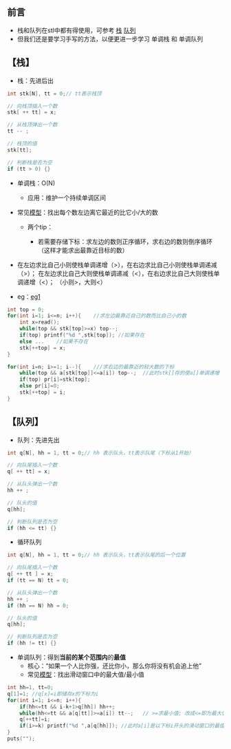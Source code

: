 ## 前言

- 栈和队列在stl中都有得使用，可参考 [栈](https://oi-wiki.org/ds/stack/) [队列](https://oi-wiki.org/ds/queue/)
- 但我们还是要学习手写的方法，以便更进一步学习 单调栈 和 单调队列

## 【栈】

- 栈：先进后出

```c++
int stk[N], tt = 0;// tt表示栈顶

// 向栈顶插入一个数
stk[ ++ tt] = x;

// 从栈顶弹出一个数
tt -- ;

// 栈顶的值
stk[tt];

// 判断栈是否为空
if (tt > 0) {}
```

- 单调栈：O(N)

    - 应用：维护一个持续单调区间
- 常见[模型](https://www.luogu.com.cn/problem/P5788)：找出每个数左边离它最近的比它小/大的数
    - 两个tip：

        - 若需要存储下标：求左边的数则正序循环，求右边的数则倒序循环（这样才能求出最靠近目标的数）
- 在左边求比自己小则使栈单调递增（>），在右边求比自己小则使栈单调递减（>）；
            在左边求比自己大则使栈单调递减（<），在右边求比自己大则使栈单调递增（<）；
            （小则>，大则<）
- eg：[eg1]()

```c++
int top = 0;
for(int i=1; i<=n; i++){	//求左边最靠近自己的数而比自己小的数
    int x=read();
    while(top && stk[top]>=x) top--;
    if(top) printf("%d ",stk[top]);	//如果存在
    else ...	//如果不存在
    stk[++top] = x;
}

for(int i=n; i>=1; i--){ 	///求右边的最靠近的较大数的下标
    while(top && a[stk[top]]<=a[i]) top--;	//此时stk[]存的使a[]单调递增
    if(top) pr[i]=stk[top];
    else pr[i]=0;
    stk[++top] = i; 
}
```

## 【队列】

- 队列：先进先出

```c++
int q[N], hh = 1, tt = 0;// hh 表示队头，tt表示队尾（下标从1开始）

// 向队尾插入一个数
q[ ++ tt] = x;

// 从队头弹出一个数
hh ++ ;

// 队头的值
q[hh];

// 判断队列是否为空
if (hh <= tt) {}
```

- 循环队列

```c++
int q[N], hh = 1, tt = 0;// hh 表示队头，tt表示队尾的后一个位置

// 向队尾插入一个数
q[ ++ tt ] = x;
if (tt == N) tt = 0;

// 从队头弹出一个数
hh ++ ;
if (hh == N) hh = 0;

// 队头的值
q[hh];

// 判断队列是否为空
if (hh != tt) {}
```

- 单调队列：得到**当前的某个范围内**的**最值**
    - 核心：“如果一个人比你强，还比你小，那么你将没有机会追上他”
    - 常见[模型](https://www.luogu.com.cn/problem/P1886)：找出滑动窗口中的最大值/最小值

```c++
int hh=1, tt=0;
q[1]=1;	//q[x]=i即储存x的下标为i
for(int i=1; i<=n; i++){
    if(hh<=tt && i-k+1>q[hh]) hh++;
    while(hh<=tt && a[q[tt]]>=a[i]) tt--;	// >=求最小值; 改成<=即为最大值
    q[++tt]=i;
    if(i>=k) printf("%d ",a[q[hh]]); //此时a[i]是以下标i开头的滑动窗口的最值
}
puts("");
```
